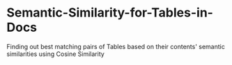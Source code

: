 # Semantic-Similarity-for-Tables-in-Docs
Finding out best matching pairs of Tables based on their contents' semantic similarities using Cosine Similarity
